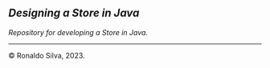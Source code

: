 ## *Designing a Store in Java*
*Repository for developing a Store in Java.*


--------
&copy; Ronaldo Silva, 2023.
